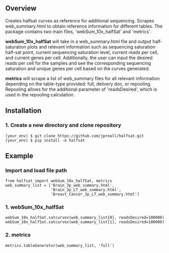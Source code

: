 ## Overview
Creates halfsat curves as reference for additional sequencing. Scrapes web_summary.html
to obtain reference information for different tables. The package contains two main files,
'webSum_10x_halfSat' and 'metrics'.

**webSum_10x_halfSat** will take in a web_summary.html file and output half-saturation plots
and relevant information such as sequencing saturation half-sat point, current sequencing
saturation level, current reads per cell, and current genes per cell. Additionally, the
user can input the desired reads per cell for the samples and see the corresponding
sequencing saturation and unique genes per cell based on the curves generated.

**metrics** will scrape a list of web_summary files for all relevant information depending on
the table-type provided: full, delivery doc, or repooling. Repooling allows for the
additional parameter of 'readsDesired', which is used in the repooling calculation.


## Installation
### 1. Create a new directory and clone repository
```
(your_env) $ git clone https://github.com/jpreall/halfsat.git
(your_env) $ pip install -e halfsat
```

## Example
### Import and load file path
```
from halfsat import webSum_10x_halfSat, metrics
web_summary_list = ['Brain_3p_web_summary.html',
                    'Brain_3p_LT_web_summary.html',
                    'Breast_Cancer_3p_LT_web_summary.html']
```

### 1. webSum_10x_halfSat
```
webSum_10x_halfSat.satcurves(web_summary_list[0], readsDesired=100000)
webSum_10x_halfSat.satcurves(web_summary_list[1], readsDesired=100000)
```

### 2. metrics
```
metrics.tableGenerator(web_summary_list, 'full')
```
